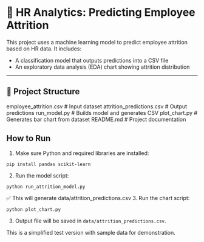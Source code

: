 # 🧠 HR Analytics: Predicting Employee Attrition

This project uses a machine learning model to predict employee attrition based on HR data. It includes:
- A classification model that outputs predictions into a CSV file
- An exploratory data analysis (EDA) chart showing attrition distribution

---

## 📂 Project Structure
 employee_attrition.csv # Input dataset
 attrition_predictions.csv # Output predictions
 run_model.py # Builds model and generates CSV
 plot_chart.py # Generates bar chart from dataset
 README.md # Project documentation

## How to Run

1. Make sure Python and required libraries are installed:
```
pip install pandas scikit-learn
```

2. Run the model script:
```
python run_attrition_model.py

```
✅ This will generate data/attrition_predictions.csv
3. Run the chart script:
```
python plot_chart.py
```
3. Output file will be saved in `data/attrition_predictions.csv`.

This is a simplified test version with sample data for demonstration.
